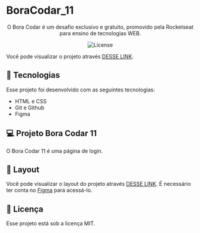 # BoraCodar_11

<p align="center">
O Bora Codar é um desafio exclusivo e gratuito, promovido pela Rocketseat para ensino de tecnologias WEB. <br/>
</p>

<p align="center">
  <img alt="License" src="https://i.ibb.co/9hRDnKd/vertigo.png">
</p>

Você pode visualizar o projeto através [DESSE LINK](https://gleizioliveira.github.io/BoraCodar_11/). 

## 🚀 Tecnologias

Esse projeto foi desenvolvido com as seguintes tecnologias:

- HTML e CSS
- Git e Github 
- Figma

## 💻 Projeto Bora Codar 11

O Bora Codar 11 é uma página de login.

## 🔖 Layout

Você pode visualizar o layout do projeto através [DESSE LINK](https://www.figma.com/proto/2VzbKsPwdUflFXvsSUoBzY/boracodar-Desafio-11-Community?scaling=min-zoom&page-id=11%3A31). É necessário ter conta no [Figma](https://figma.com) para acessá-lo.

## :memo: Licença

Esse projeto está sob a licença MIT.